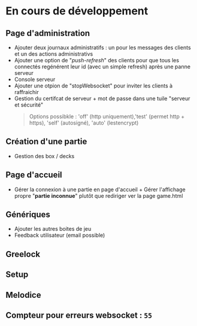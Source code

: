 # En cours de développement

## Page d'administration
 - Ajouter deux journaux administratifs : un pour les messages des clients et un des actions administrativs
 - Ajouter une option de "*push-refresh*" des clients pour que tous les connectés regénérent leur id (avec un simple refresh) après une panne serveur
 - Console serveur
 - Ajouter une otpion de "stopWebsocket" pour inviter les clients à raffraichir
 - Gestion du certifcat de serveur + mot de passe dans une tuile "serveur et sécurité"  
   >Options possibkle : 'off' (http uniquement),'test' (permet http + https), 'self' (autosigné), 'auto' (lestencrypt)

## Création d'une partie
 - Gestion des box / decks

## Page d'accueil
 - Gérer la connexion à une partie en page d'accueil + Gérer l'affichage propre "**partie inconnue**" plutôt que rediriger ver la page game.html  

## Génériques
 - Ajouter les autres boites de jeu
 - Feedback utilisateur (email possible)

## Greelock

## Setup

## Melodice

## Compteur pour erreurs websocket : ```55```